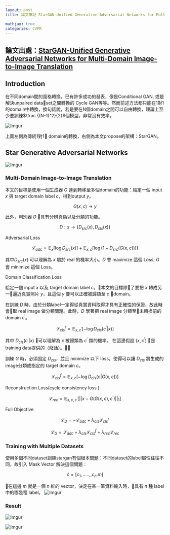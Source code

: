 ```yaml
---
layout: post
title: 論文筆記 StarGAN-Unified Generative Adversarial Networks for Multi-Domain Image-to-Image Translation

mathjax: true
categories: CVPR
---
```


##  論文出處：[StarGAN-Unified Generative Adversarial Networks for Multi-Domain Image-to-Image Translation](https://arxiv.org/abs/1711.09020)


##  Introduction

在不同domain間的風格轉換，已有許多成功的發表，像是Conditional GAN, 或是解決unpaired dataset之間轉換的 Cycle GAN等等。然而前述方法都只能在1對1的domain中轉換，換句話說，若是要在N個domain之間可以自由轉換，理論上至少要訓練$\frac {(N-1)^2}{2}$個模型，非常沒有效率。

![Imgur](https://i.imgur.com/LOdqND9.png)

上圖左側為傳統1對1 domain的轉換，右側為本文propose的架構：StarGAN。


##  Star Generative Adversarial Networks

![Imgur](https://i.imgur.com/R7EtO2O.png)

### Multi-Domain Image-to-Image Translation

本文的目標是使用一個生成器 $G$ 達到轉移至多個domain的功能：給定一個 input $x$ 與 target domain label $c$，得到output $y$。

$$G(x, c) \to y$$

此外，判別器 $D$ 具有分辨真偽以及分類的功能。

$$D:x \to \{D_{src}(x), D_{cls}(x)\}$$


Adversarial Loss

$$\mathcal L_{adc} = \mathbb E_x[\log D_{src}(x)] + \mathbb E_{x, c}[\log (1- D_{src}(G(x, c)))]$$

其中$D_{src}(x)$ 可以理解為 $x$ 屬於 real 的機率大小。$D$ 會 maximize 這個 Loss; $G$ 會 minimize 這個 Loss。


Domain Classification Loss

給定一個 input $x$ 以及 target domain label $c$，本文的目標除了要把 $x$ 轉成另一逼近真實照片 $y$，且這個 $y$ 要可以正確被歸類至 $c$ domain。

在訓練 $D$ 時，由於分類label一定得從真實資料取得才具有正確性的保證，故此時會取 real image 做分類問題。此時，$D$ 學著把 real image 分類至未轉換前的 domain $c^{\prime}$。

$$\mathcal L_{cls}^{r} = \mathbb E_{x, c^{\prime}}[-\log D_{cls}(c^{\prime}|x)]$$

其中 $D_{cls}(c^{\prime}|x)$ 可以理解為 $x$ 被歸類為 $c^{\prime}$ 類的機率。 在這邊假設 $(x, c^{\prime})$ 是training data提供的（廢話）。

訓練 $G$ 時，必須固定 $D_{cls}$，並且 minimize 以下 loss，使得可以讓 $D_{cls}$ 將生成的image分類成指定的 target domain $c$。

$$\mathcal L_{cls}^{f} = \mathbb E_{x, c}[-\log D_{cls}(c|G(x, c))]$$

Reconstruction Loss(cycle consistency
loss )

$$\mathcal L_{rec} = \mathbb E_{x, c, c^{\prime}}[||x - G(G(x, c), c^{\prime})||_1]$$

Full Objective

$$\mathcal L_{D} = -\mathcal L_{adc} + \lambda_{cls}\mathcal L_{cls}^{r}$$

$$\mathcal L_{G} = \mathcal L_{adc} + \lambda_{cls}\mathcal L_{cls}^{f} + \lambda_{rec}\mathcal L_{rec}$$

### Training with Multiple Datasets

使用多個不同dataset訓練stargan有個根本問題：不同dataset的label屬性往往不同，故引入 Mask Vector 解決這個問題：

$$\tilde c = [c_1, .....,,c_n. m]$$

在這邊 $m$ 就是一個 $n$ 維的 vector，決定在某一筆資料輸入時，具有 $n$ 種 label 中的哪幾種 label。
![Imgur](https://i.imgur.com/9AbB97q.png)


### Result

![Imgur](https://i.imgur.com/cnow9rH.png)

![Imgur](https://i.imgur.com/blVzsqx.png)